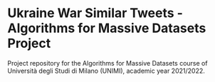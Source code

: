 # Ukraine War Similar Tweets - Algorithms for Massive Datasets Project
Project repository for the Algorithms for Massive Datasets course of Università degli Studi di Milano (UNIMI), academic year 2021/2022.